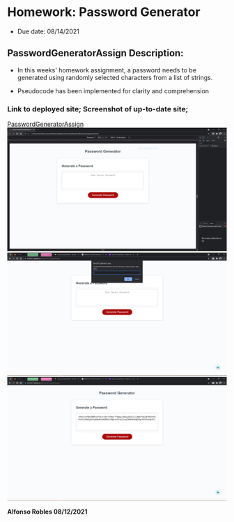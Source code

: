 # Homework: Password Generator

* Due date: 08/14/2021


## PasswordGeneratorAssign Description:

* In this weeks' homework assignment, a password needs to be generated using randomly selected characters from a list of strings. 

* Pseudocode has been implemented for clarity and comprehension


### Link to deployed site; Screenshot of up-to-date site;

[PasswordGeneratorAssign](https://fons3517.github.io/PasswordGeneratorAssign/)
![Screenshot of live password generator site](PasswordGeneratorAssign..JPG)
![Screenshot 2](/PasswordGeneratorAssign2.JPG)
![Screenshot 3](/PasswordGeneratorAssign3.JPG)


**Alfonso Robles 08/12/2021**
